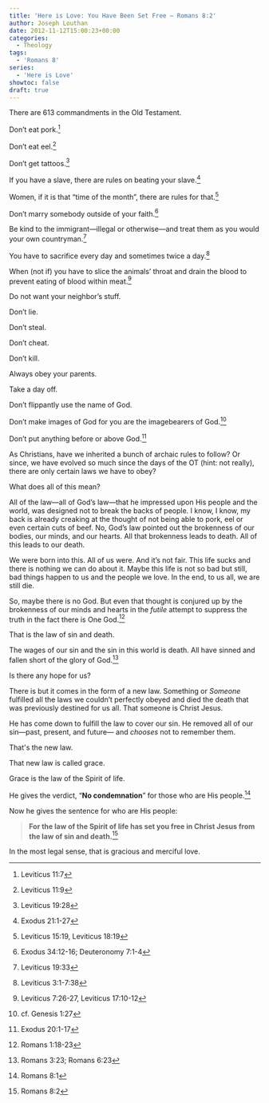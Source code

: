 ```yaml
---
title: 'Here is Love: You Have Been Set Free – Romans 8:2'
author: Joseph Louthan
date: 2012-11-12T15:00:23+00:00
categories:
  - Theology
tags:
  - 'Romans 8'
series:
  - 'Here is Love'
showtoc: false
draft: true
---
```

There are 613 commandments in the Old Testament.

Don’t eat pork.[^2]

Don’t eat eel.[^3]

Don’t get tattoos.[^4]

If you have a slave, there are rules on beating your slave.[^5]

Women, if it is that “time of the month”, there are rules for that.[^6]

Don’t marry somebody outside of your faith.[^7]

Be kind to the immigrant—illegal or otherwise—and treat them as you would your own countryman.[^8]

You have to sacrifice every day and sometimes twice a day.[^9]

When (not if) you have to slice the animals’ throat and drain the blood to prevent eating of blood within meat.[^10]

Do not want your neighbor’s stuff.

Don’t lie.

Don’t steal.

Don’t cheat.

Don’t kill.

Always obey your parents.

Take a day off.

Don’t flippantly use the name of God.

Don’t make images of God for you are the imagebearers of God.[^11]

Don’t put anything before or above God.[^12]

As Christians, have we inherited a bunch of archaic rules to follow? Or since, we have evolved so much since the days of the OT (hint: not really), there are only certain laws we have to obey?

What does all of this mean?

All of the law—all of God’s law—that he impressed upon His people and the world, was designed not to break the backs of people. I know, I know, my back is already creaking at the thought of not being able to pork, eel or even certain cuts of beef. No, God’s law pointed out the brokenness of our bodies, our minds, and our hearts. All that brokenness leads to death. All of this leads to our death.

We were born into this. All of us were. And it’s not fair. This life sucks and there is nothing we can do about it. Maybe this life is not so bad but still, bad things happen to us and the people we love. In the end, to us all, we are still die.

So, maybe there is no God. But even that thought is conjured up by the brokenness of our minds and hearts in the _futile_ attempt to suppress the truth in the fact there is One God.[^13]

That is the law of sin and death.

The wages of our sin and the sin in this world is death. All have sinned and fallen short of the glory of God.[^14]

Is there any hope for us?

There is but it comes in the form of a new law. Something or _Someone_ fulfilled all the laws we couldn’t perfectly obeyed and died the death that was previously destined for us all. That someone is Christ Jesus.

He has come down to fulfill the law to cover our sin. He removed all of our sin—past, present, and future— and _chooses_ not to remember them.

That's the new law.

That new law is called grace.

Grace is the law of the Spirit of life.

He gives the verdict, “**No condemnation**” for those who are His people.[^15]

Now he gives the sentence for who are His people:

>**For the law of the Spirit of life has set you free in Christ Jesus from the law of sin and death.**[^16]

In the most legal sense, that is gracious and merciful love.

[^2]: Leviticus 11:7
[^3]: Leviticus 11:9
[^4]: Leviticus 19:28
[^5]: Exodus 21:1-27
[^6]: Leviticus 15:19, Leviticus 18:19
[^7]: Exodus 34:12-16; Deuteronomy 7:1-4
[^8]: Leviticus 19:33
[^9]: Leviticus 3:1-7:38
[^10]: Leviticus 7:26-27, Leviticus 17:10-12
[^11]: cf. Genesis 1:27
[^12]: Exodus 20:1-17
[^13]: Romans 1:18-23
[^14]: Romans 3:23; Romans 6:23
[^15]: Romans 8:1
[^16]: Romans 8:2